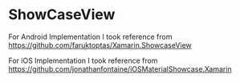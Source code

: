 # ShowCaseView

For Android Implementation I took reference from 
https://github.com/faruktoptas/Xamarin.ShowcaseView

For iOS Implementation I took reference from 
https://github.com/jonathanfontaine/iOSMaterialShowcase.Xamarin


